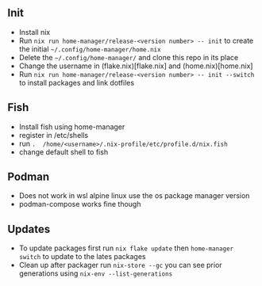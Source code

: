 ## Init

- Install nix 
- Run `nix run home-manager/release-<version number> -- init` to create the initial `~/.config/home-manager/home.nix` 
- Delete the `~/.config/home-manager/` and clone this repo in its place
- Change the username in (flake.nix)[flake.nix] and (home.nix)[home.nix]
- Run `nix run home-manager/release-<version number> -- init --switch` to install packages and link dotfiles

## Fish

- Install fish using home-manager 
- register in /etc/shells
- run `.  /home/<username>/.nix-profile/etc/profile.d/nix.fish`
- change default shell to fish

## Podman 

- Does not work in wsl alpine linux use the os package manager version
- podman-compose works fine though

## Updates
- To update packages first run `nix flake update` then `home-manager switch` to update to the lates packages
- Clean up after packager run `nix-store --gc` you can see prior generations using `nix-env --list-generations
`
